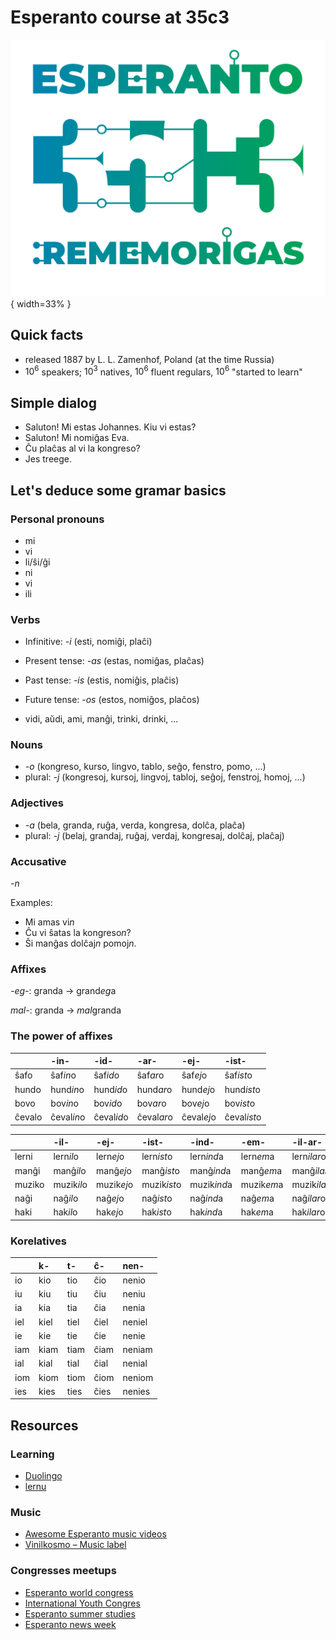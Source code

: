 # Esperanto course at 35c3
![](35c3_esperanto.svg){ width=33% }

## Quick facts

* released 1887 by L. L. Zamenhof, Poland (at the time Russia)
* $10^6$ speakers; $10^3$ natives, $10^6$ fluent regulars, $10^6$ "started to
  learn"


## Simple dialog

* Saluton! Mi estas Johannes. Kiu vi estas?
* Saluton! Mi nomiĝas Eva.
* Ĉu plaĉas al vi la kongreso?
* Jes treege.


## Let's deduce some gramar basics

### Personal pronouns
* mi
* vi
* li/ŝi/ĝi
* ni
* vi
* ili

### Verbs

* Infinitive: *-i* (esti, nomiĝi, plaĉi)
* Present tense: *-as* (estas, nomiĝas, plaĉas)
* Past tense: *-is* (estis, nomiĝis, plaĉis)
* Future tense: *-os* (estos, nomiĝos, plaĉos)

* vidi, aŭdi, ami, manĝi, trinki, drinki, ...

### Nouns

* *-o* (kongreso, kurso, lingvo, tablo, seĝo, fenstro, pomo, ...)
* plural: *-j* (kongresoj, kursoj, lingvoj, tabloj, seĝoj, fenstroj, homoj, ...)

### Adjectives

* *-a* (bela, granda, ruĝa, verda, kongresa, dolĉa, plaĉa)
* plural: *-j* (belaj, grandaj, ruĝaj, verdaj, kongresaj, dolĉaj, plaĉaj)

### Accusative

*-n*

Examples:

* Mi amas vi*n*
* Ĉu vi ŝatas la kongreso*n*?
* Ŝi manĝas dolĉaj*n* pomoj*n*.


### Affixes

*-eg-*: granda → grand*eg*a

*mal-*: granda -> *mal*granda


### The power of affixes

|        | -in-       | -id-       | -ar-       | -ej-       | -ist-       |
|:-------|:-----------|:-----------|:-----------|:-----------|:------------|
| ŝafo   | ŝaf*in*o   | ŝaf*id*o   | ŝaf*ar*o   | ŝaf*ej*o   | ŝaf*ist*o   |
| hundo  | hund*in*o  | hund*id*o  | hund*ar*o  | hund*ej*o  | hund*ist*o  |
| bovo   | bov*in*o   | bov*id*o   | bov*ar*o   | bov*ej*o   | bov*ist*o   |
| ĉevalo | ĉeval*in*o | ĉeval*id*o | ĉeval*ar*o | ĉeval*ej*o | ĉeval*ist*o |


|        | -il-       | -ej-       | -ist-       | -ind-       | -em-       | -il-ar-      | -em-ul-      |
|:-------|:-----------|:-----------|:------------|:------------|:-----------|:-------------|:-------------|
| lerni  | lern*il*o  | lern*ej*o  | lern*ist*o  | lern*ind*a  | lern*em*a  | lern*ilar*o  | lern*emul*o  |
| manĝi  | manĝ*il*o  | manĝ*ej*o  | manĝ*ist*o  | manĝ*ind*a  | manĝ*em*a  | manĝ*ilar*o  | manĝ*emul*o  |
| muziko | muzik*il*o | muzik*ej*o | muzik*ist*o | muzik*ind*a | muzik*em*a | muzik*ilar*o | muzik*emul*o |
| naĝi   | naĝ*il*o   | naĝ*ej*o   | naĝ*ist*o   | naĝ*ind*a   | naĝ*em*a   | naĝ*ilar*o   | naĝ*emul*o   |
| haki   | hak*il*o   | hak*ej*o   | hak*ist*o   | hak*ind*a   | hak*em*a   | hak*ilar*o   | hak*emul*o   |


### Korelatives

|     | k-   | t-   | ĉ-   | nen-   |
|:----|:-----|:-----|:-----|:-------|
| io  | kio  | tio  | ĉio  | nenio  |
| iu  | kiu  | tiu  | ĉiu  | neniu  |
| ia  | kia  | tia  | ĉia  | nenia  |
| iel | kiel | tiel | ĉiel | neniel |
| ie  | kie  | tie  | ĉie  | nenie  |
| iam | kiam | tiam | ĉiam | neniam |
| ial | kial | tial | ĉial | nenial |
| iom | kiom | tiom | ĉiom | neniom |
| ies | kies | ties | ĉies | nenies |

## Resources

### Learning

* [Duolingo](https://www.duolingo.com/course/eo/en)
* [lernu](https://lernu.net)

### Music

* [Awesome Esperanto music videos](https://www.youtube.com/watch?v=gWiH8BlpU0U&list=PLLg4HNcQo8zx3IMEXcrnRCkEhyXWDDf37)
* [Vinilkosmo – Music label](https://www.vinilkosmo-mp3.com/en/)

### Congresses meetups

* [Esperanto world
  congress](https://en.wikipedia.org/wiki/World_Esperanto_Congress)
* [International Youth
  Congres](https://en.wikipedia.org/wiki/International_Youth_Congress)
* [Esperanto summer studies](https://ses.ikso.net)
* [Esperanto news week](http://jes.pej.pl)
